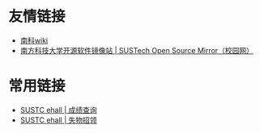 # 友情链接

* [南科wiki](https://sustc.wiki)
* [南方科技大学开源软件镜像站 | SUSTech Open Source Mirror（校园网）](http://mirrors.sustc.us/)

# 常用链接

* [SUSTC ehall | 成绩查询](http://ehall.sustc.edu.cn/publicapp/sys/cjcxapp/index.do)
* [SUSTC ehall | 失物招领](http://ehall.sustc.edu.cn/publicapp/sys/pubswzlapp/index.do)